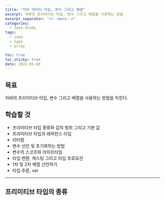 ```yaml
---
title: "자바 데이터 타입, 변수 그리고 배열"
excerpt: 자바의 프리미티브 타입, 변수 그리고 배열을 사용하는 방법
excerpt_separator: "<!--more-->"
categories:
  - Java Study
tags:
  - java
  - type
  - array

toc: true
toc_sticky: true
date: 2022-05-03
---
```


## 목표

자바의 프리미티브 타입, 변수 그리고 배열을 사용하는 방법을 익힌다.

## 학습할 것

- 프리미티브 타입 종류와 값의 범위 그리고 기본 값
- 프리미티브 타입과 레퍼런스 타입
- 리터럴
- 변수 선언 및 초기화하는 방법
- 변수의 스코프와 라이프타임
- 타입 변환, 캐스팅 그리고 타입 프로모션
- 1차 및 2차 배열 선언하기
- 타입 추론, var

---

## 프리미티브 타입의 종류
